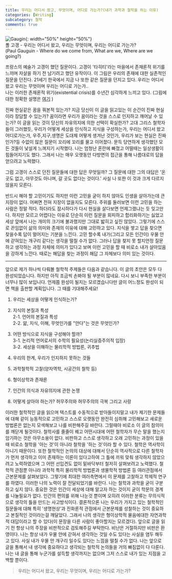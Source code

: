 ```yaml
---
title: 우리는 어디서 왔고, 무엇이며, 어디로 가는가?(내가 과학과 철학을 하는 이유)
categories: [Writing]
subcategory: 철학
comments: true
---
```


![Gaugin](https://github.com/user-attachments/assets/9c8e120b-fe4a-4634-9da5-a5af03b891d4){: width="50%" height="50%"}  
폴 고갱 - 우리는 어디서 왔고, 우리는 무엇이며, 우리는 어디로 가는가?  
(Paul Gauguin - Where do we come from, What are we, Where are we going?)


프랑스의 예술가 고갱이 했던 질문이다. 고갱이 '타히티'라는 마을에서 존재론적 위기를 느끼며 자살을 하기 전 남기려고 했던 유작이다. 이 그림은 우리의 존재에 대한 실존적인 질문을 던진다. 21세기 한국에서 지금 나 또한 같은 질문을 던지고 있다. 우리는 어디서 왔고 우리는 무엇이며 우리는 어디로 가는가..  
나는 이러한 존재론적 위기(existential crisis)를 수년간 심각하게 느끼고 있다.
(그림에 대한 정확한 설명은 [여기](https://collections.mfa.org/objects/32558) )

진짜 현실같은 꿈을 꿔본적 있는가? 지금 당신이 이 글을 읽고있는 이 순간이 진짜 현실이라 장담할 수 있는가? 꿈이라면 우리가 꿈이라는 것을 스스로 인지하고 깨어날 수 있는가? 이 글을 읽는 것이 당신의 자유의지에 의한 선택이 확실한가?
고대 그리스 철학자들이 그러했듯, 우리가 어떻게 세상을 인식하고 지식을 구성하는가, 우리는 어디서 왔고 어디로가는가, 우주,지구,생명은 도대체 어떻게 생겨난 것인가, 우리가 보는 현실은 진짜인가?등 수없이 많은 질문이 꼬리에 꼬리를 물고 이어졌다. 문득 당연하게 생각했던 모든 것들이 낯설게 느껴지기 시작했다. 나는 엄청난 혼란에 빠졌고 어떨때는 일상생활이 힘들어지기도 했다. 그래서 나는 매우 오랫동안 다방면의 접근을 통해 나름대로의 답을 얻으려고 노력했다. 

그럼 고갱이 스스로 던진 질문들에 대한 답은 무엇일까? 
그 질문에 대한 그의 대답은 '온 곳도 없고, 아무것도 아니며, 갈 곳도 없다는 것이다.'
사실 나 또한 이 것과 크게 다르지 않을지 모른다.

반드시 해야 할 고민이기도 하지만 이런 고민을 굳이 하지 않아도 인생을 살아가는데 큰 지장이 없다. 어쩌면 전혀 지장이 없을지도 모른다. 주위를 둘러보면 이런 고민을 하는 사람은 정말 적다. 하더라도 잠시하다가 다시 현실을 살다보면 언제그랬냐는 듯 잊고만다. 하지만 모르고 어렵다는 이유로 단순히 이런 질문을 회피하고 합리화하기는 싫었고 세상 앞에서 나는 개미의 크기에 불과했지만 그대로 밟히고 싶진 않았다. 그렇기에 스스로 끈임없이 삶의 의미와 존재의 이유에 대해 고민하고 있다. 지식을 쌓고 답을 찾으면 찾을수록 답이 멀어지는 기분을 느낀다. 고민 할수록 내가(그리고 모든 인간이) 우물 안에 갇혀있는 개구리 같다는 생각을 떨칠 수가 없다. 그러나 답을 찾지 못 할지언정 질문하고 생각하는 과정 자체에 의미가 있다고 보며 이런 고민을 할 때 비로소 내가 살아있음을 강하게 느낀다. 때로는 해답을 찾는 과정이 해답 그 자체보다 의미 있는 것이다.

----
앞으로 제가 하나씩 다뤄볼 철학적 주제들은 다음과 같습니다. 이 글의 초안은 모두 다 완성되었습니다. 하지만 아직 조금씩 손봐야 될 부분이 많네요. 다시 보니 부족한 부분이 너무나 많이 보입니다. 언제쯤 완성이 될지는 모르겠습니다만 글이 어느정도 완성이 되면 책을 출판할 계획입니다. 그 때를 기대해주세요!

1. 우리는 세상을 어떻게 인식하는가?

2. 지식의 본질과 특성  
    2-1. 언어의 본질과 특성  
    2-2. 앎, 지식, 이해, 무엇인가를 "안다"는 것은 무엇인가?

3. 어떤 방식으로 지식을 구성해야 할까?  
    3-1. 논리적 언어로서의 수학의 필요성(논리실증주의적 입장)  
    3-2. 세상을 이해하는 물리학적 방법론, 귀추법

4. 우리의 한계, 우리가 인지하지 못하는 것들

5. 과학철학적 고찰(양자역학, 시공간의 철학 등)

6. 형이상학과 존재론

7. 인간의 의식과 자유의지에 관한 논쟁

8. 어떻게 살아야 하는가? 허무주의와 허무주의의 극복 그리고 사랑



이러한 철학적인 글을 읽으며 텍스트를 수동적으로 받아들이지말고 내가 제기한 문제들에 대해 같이 능동적으로 고민하고 스스로 오랫동안 완전히 심취해 고민해보고 새로운 방법론은 없는지 모색해보고 나를 비판해주길 바란다. 그럴때야 비로소 이 글의 참의미를 깨닫게 될것이다. 철학사를 줄줄이 꿰고 어떤시대에 어떤 철학자가 무슨 말을 했는지 암기하는 것은 아무소용이 없다. 비판하고 스스로 생각하고 오래 고민하는 과정이 있을때 비로소 철학을 '아는 것'이 아니라 철학을 '하는 것'이라 할 수 있다. 철학은 역사학이 아니기 때문이다. 
또한 철학적인 논의의 대상에 대해서 단순히 역사적으로 다른 철학자가 먼저 생각하고 이미 존재하는 이론이 있다고하여 그 틀에 끼워 맞춰 생각하지 않았으려고 노력하였으며 그 어떤 선입견도 없이 밑바닥부터 철저히 살펴보려고 노력했다. 철학적 관점뿐 아니라 과학적 특히 물리학적 방법론과 생물학적 방법론 등 여러관점에서 근본문제를 살펴보았다. 그렇기에 최대한 여러측면에서 이 문제를 고찰하고 학제적 연구를 하였다. 이러한 나의 노력이 잘 전달되었기를 바란다. 나는 철학과 과학을 굳이 구분하고 싶지 않다. 중요한 것은 인간이 세상에 대해 알고자 하는 것이지 굳이 학문의 경계를 나눌필요가 없다. 인간의 편의를 위해 나눈것 뿐이며 오히려 이러한 분류는 무의식적으로 생각의 틀을 만드는 사고방식이다. 
결론적으론 나는 우리가 가지고 있는 철학적인 질문들에 대해 특히 '생명현상'과 진화론적 관점에서 근본문제를 성찰하는 것이 중요하고 본질적인 것이라는걸 깨달았다. 그래서 나의 생각은 형이상학적 물음에대한 자연과학적 대답이라고 할 수 있다(이 문장을 다른 사람이 좋아할지는 모르겠다). 
앞으로 글을 읽기 전 항상 나의 주장을 비판적으로 검토해주길 부탁한다. 비난은 거절하지만 비판은 환영이다. 나는 항상 내가 우물 안에 갇혀서 생각하는 것일 수도 있다는 사실을 염두 해두고 있다. 사실 내가 우물 안 개구리 일수도 있다는 느낌을 떨칠 수가 없다.
나는 앞으로 글을 통해서 내 생각에 중요하다고 생각되는 철학적 논의들을 거의 빠짐없이 다 다룬다. 나는 내 글을 통해 누군가를 설득할 생각까지는 없으며 그저 스스로 내가 있는 지점을 고백할 뿐이다.

> 우리는 어디서 왔고, 우리는 무엇이며, 우리는 어디로 가는가? 


